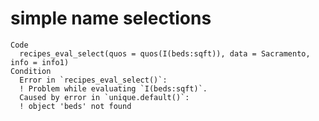 # simple name selections

    Code
      recipes_eval_select(quos = quos(I(beds:sqft)), data = Sacramento, info = info1)
    Condition
      Error in `recipes_eval_select()`:
      ! Problem while evaluating `I(beds:sqft)`.
      Caused by error in `unique.default()`:
      ! object 'beds' not found

